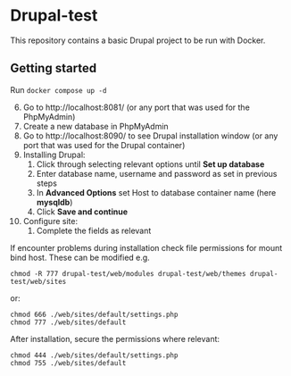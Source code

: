 # Drupal-test

This repository contains a basic Drupal project to be run with Docker.

## Getting started

Run ``docker compose up -d``

6. Go to http://localhost:8081/ (or any port that was used for the PhpMyAdmin)
7. Create a new database in PhpMyAdmin
8. Go to http://localhost:8090/ to see Drupal installation window (or any port that was used for the Drupal container)
9. Installing Drupal:
    1. Click through selecting relevant options until **Set up database**
    2. Enter database name, username and password as set in previous steps
    3. In **Advanced Options** set Host to database container name (here **mysqldb**)
    4. Click **Save and continue**
10. Configure site:
    1. Complete the fields as relevant

If encounter problems during installation check file permissions for mount bind host. These can be modified e.g. 

```
chmod -R 777 drupal-test/web/modules drupal-test/web/themes drupal-test/web/sites
```
or:
```
chmod 666 ./web/sites/default/settings.php
chmod 777 ./web/sites/default
```

After installation, secure the permissions where relevant:
```
chmod 444 ./web/sites/default/settings.php
chmod 755 ./web/sites/default
```
